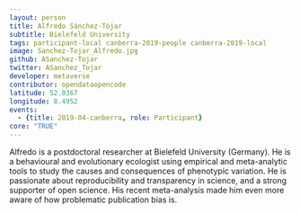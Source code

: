 ```yaml
---
layout: person
title: Alfredo Sánchez-Tójar
subtitle: Bielefeld University
tags: participant-local canberra-2019-people canberra-2019-local  
image: Sanchez-Tojar_Alfredo.jpg
github: ASanchez-Tojar
twitter: ASanchez_Tojar
developer: metaverse
contributor: opendataopencode
latitude: 52.0367
longitude: 8.4952
events:
  - {title: 2019-04-canberra, role: Participant}
core: "TRUE"
---
```

Alfredo is a postdoctoral researcher at Bielefeld University (Germany). He is a behavioural and evolutionary ecologist using empirical and meta-analytic tools to study the causes and consequences of phenotypic variation. He is passionate about reproducibility and transparency in science, and a strong supporter of open science. His recent meta-analysis made him even more aware of how problematic publication bias is.